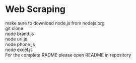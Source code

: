 # Web Scraping

make sure to download node.js from nodejs.org    
git clone   
node brand.js  
node url.js  
node phone.js  
node excel.js  
For the complete RADME please open README in repository   
